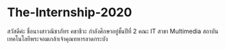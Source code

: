 # The-Internship-2020
สวัสดีค่ะ ชื่อนางสาวณิชาภัทร คชาชีวะ กำลังศึกษาอยู่ชั้นปีที่ 2 คณะ IT สาขา Multimedia สถาบันเทคโนโลยีพระจอมเกล้าเจ้าคุณทหารลาดกระบัง
